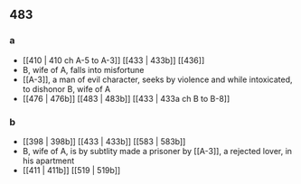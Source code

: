 ## 483
### a
- [[410 | 410 ch A-5 to A-3]] [[433 | 433b]] [[436]] 
- B, wife of A, falls into misfortune
- [[A-3]], a man of evil character, seeks by violence and while intoxicated, to dishonor B, wife of A
- [[476 | 476b]] [[483 | 483b]] [[433 | 433a ch B to B-8]] 

### b
- [[398 | 398b]] [[433 | 433b]] [[583 | 583b]] 
- B, wife of A, is by subtlity made a prisoner by [[A-3]], a rejected lover, in his apartment
- [[411 | 411b]] [[519 | 519b]] 

